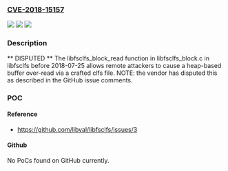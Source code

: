 ### [CVE-2018-15157](https://cve.mitre.org/cgi-bin/cvename.cgi?name=CVE-2018-15157)
![](https://img.shields.io/static/v1?label=Product&message=n%2Fa&color=blue)
![](https://img.shields.io/static/v1?label=Version&message=n%2Fa&color=blue)
![](https://img.shields.io/static/v1?label=Vulnerability&message=n%2Fa&color=brighgreen)

### Description

** DISPUTED ** The libfsclfs_block_read function in libfsclfs_block.c in libfsclfs before 2018-07-25 allows remote attackers to cause a heap-based buffer over-read via a crafted clfs file. NOTE: the vendor has disputed this as described in the GitHub issue comments.

### POC

#### Reference
- https://github.com/libyal/libfsclfs/issues/3

#### Github
No PoCs found on GitHub currently.

